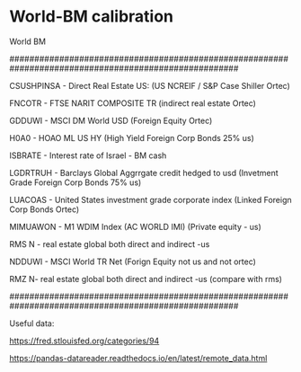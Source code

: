 # World-BM calibration 
World BM

######################################################################################################

CSUSHPINSA - Direct Real Estate US: (US NCREIF / S&P Case Shiller Ortec)

FNCOTR - FTSE NARIT COMPOSITE TR (indirect real estate Ortec)

GDDUWI - MSCI DM World USD (Foreign Equity Ortec)

H0A0 - HOAO ML US HY (High Yield Foreign Corp Bonds 25% us)

ISBRATE - Interest rate of Israel - BM cash

LGDRTRUH - Barclays Global Aggrrgate credit hedged to usd (Invetment Grade Foreign Corp Bonds 75% us) 

LUACOAS - United States investment grade corporate index (Linked Foreign Corp Bonds Ortec)

MIMUAWON - M1 WDIM Index (AC WORLD IMI) (Private equity - us)

RMS N - real estate global both direct and indirect -us 

NDDUWI - MSCI World TR Net (Forign Equity not us and not ortec)

RMZ N- real estate global both direct and indirect -us (compare with rms)

######################################################################################################

Useful data:

https://fred.stlouisfed.org/categories/94

https://pandas-datareader.readthedocs.io/en/latest/remote_data.html

